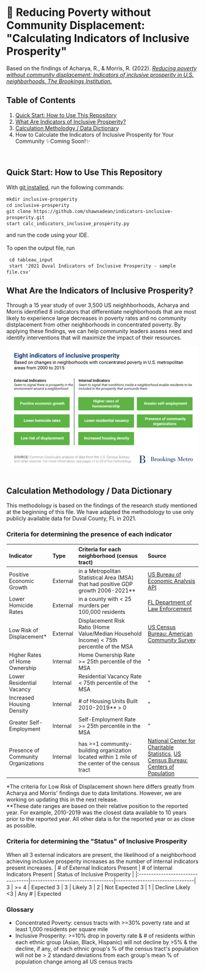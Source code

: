 # :house_with_garden: Reducing Poverty without Community Displacement: "Calculating Indicators of Inclusive Prosperity"
Based on the findings of Acharya, R., & Morris, R. (2022). [*Reducing poverty without community displacement: Indicators of inclusive prosperity in U.S. neighborhoods. The Brookings Institution.*](https://www.brookings.edu/research/reducing-poverty-without-community-displacement-indicators-of-inclusive-prosperity-in-u-s-neighborhoods/)

## Table of Contents
1. [Quick Start: How to Use This Repository](https://github.com/shawnadean/indicators-inclusive-prosperity/tree/v4#quick-start-how-to-use-this-repository)
2. [What Are Indicators of Inclusive Prosperity?](https://github.com/shawnadean/indicators-inclusive-prosperity/tree/v4#what-are-the-indicators-of-inclusive-prosperity)
3. [Calculation Metholodgy / Data Dictionary](https://github.com/shawnadean/indicators-inclusive-prosperity/tree/v4#calculation-methodology--data-dictionary)
4. How to Calculate the Indicators of Inclusive Prosperity for Your Community :sparkles:Coming Soon!:sparkles:
</br>

## Quick Start: How to Use This Repository
With [git installed](https://github.com/git-guides/install-git), run the following commands:
```
mkdir inclusive-prosperity
cd inclusive-prosperity
git clone https://github.com/shawnadean/indicators-inclusive-prosperity.git
start calc_indicators_inclusive_prosperity.py
```
and run the code using your IDE. </br></br>
To open the output file, run
```
 cd tableau_input
 start '2021 Duval Indicators of Inclusive Prosperity - sample file.csv'
```
## What Are the Indicators of Inclusive Prosperity?
Through a 15 year study of over 3,500 US neighhborhoods, Acharya and Morris identified 8 indicators that differentiate neighborhoods that are most likely to experience large decreases in poverty rates and no community distplacement from other neighborhoods in concentrated poverty. By applying these findings, we can help community leaders assess need and identify interventions that will maximize the impact of their resources.
<div align="left">
  <img src="images/8_indicators.png" alt="Photo Not Available" width="600">
</div>
</br>

## Calculation Methodology / Data Dictionary
This methodology is based on the findings of the research study mentioned at the beginning of this file.  We have adapted the methodology to use only publicly available data for Duval County, FL in 2021.

### Criteria for determining the presence of each indicator
| Indicator                | Type     | Criteria for each neighborhood (census tract)                 | Source                                                             |
|:-------------------------------------------------|:---------|:---------------------------------------------------------------------|:------------------------------------|
| Positive Economic Growth | External | in a Metropolitan Statistical Area (MSA) that had positive GDP growth 2006-2021\** | [US Bureau of Economic Analysis API](https://apps.bea.gov/api/signup/) |
| Lower Homicide Rates     | External | in a county with < 25 murders per 100,000 residents | [FL Department of Law Enforcement](https://www.fdle.state.fl.us/CJAB/UCR/Annual-Reports/UCR-Annual-Archives) | 
Low Risk of Displacement* | External | Displacement Risk Ratio (Home Value\/Median Household Income) < 75th percentile of the MSA | [US Census Bureau: American Community Survey](https://www.census.gov/data/developers/data-sets/acs-5year.html) | 
Higher Rates of Home Ownership | Internal | Home Ownership Rate >= 25th percentile of the MSA | " | 
Lower Residential Vacancy | Internal | Residential Vacancy Rate < 75th percentile of the MSA | " | 
Increased Housing Density | Internal | # of Housing Units Built 2010-2019\** > 0 | " | 
Greater Self-Employment | Internal | Self-Employment Rate >= 25th percentile in the MSA | " | 
Presence of Community Organizations | Internal | has >=1 community-building organization located within 1 mile of the center of the census tract | [National Center for Charitable Statistics](https://nccs-data.urban.org/data.php?ds=bmf), [US Census Bureau: Centers of Population](https://www.census.gov/geographies/reference-files/time-series/geo/centers-population.html) |

\*The criteria for Low Risk of Displacement shown here differs greatly from Acharya and Morris' findings due to data limitations.  However, we are working on updating this in the next release. </br>
\*\*These date ranges are based on their relative position to the reported year. For example, 2010-2019 was the closest data available to 10 years prior to the reported year. All other data is for the reported year or as close as possible.
</br>
### Criteria for determining the "Status" of Inclusive Prosperity
When all 3 external indicators are present, the likelihood of a neighborhood achieving inclusive prosperity increases as the number of internal indicators present increases. 
| # of External Indicators Present | # of Internal Indicators Present | Status of Inclusive Prosperity |
|:---------------------------------|----------------------------------|--------------------------------|
3 | >= 4 | Expected
3 | 3 | Likely
3 | 2 | Not Expected
3 | 1 | Decline Likely
<3 | Any # | Expected

### Glossary
- Concentrated Poverty: census tracts with >=30% poverty rate and at least 1,000 residents per square mile
- Inclusive Prosperity: >=10% drop in poverty rate & # of residents within each ethnic group (Asian, Black, Hispanic) will not decline by >5% & the decline, if any, of each ethnic group's % of the census tract's population will not be > 2 standard deviations from each group's mean % of population change among all US census tracts





